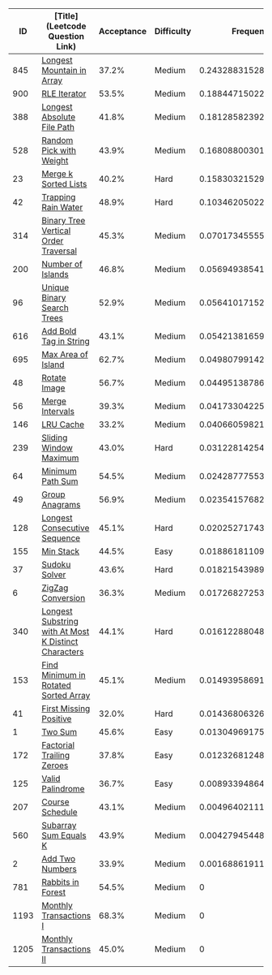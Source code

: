 |ID|[Title](Leetcode Question Link)|Acceptance|Difficulty|Frequency|
|----|-----|----|---|---|
|845|[Longest Mountain in Array]( https://leetcode.com/problems/longest-mountain-in-array)|37.2%|Medium|0.24328831528748193|
|900|[RLE Iterator]( https://leetcode.com/problems/rle-iterator)|53.5%|Medium|0.1884471502206373|
|388|[Longest Absolute File Path]( https://leetcode.com/problems/longest-absolute-file-path)|41.8%|Medium|0.18128582392042256|
|528|[Random Pick with Weight]( https://leetcode.com/problems/random-pick-with-weight)|43.9%|Medium|0.16808800301828727|
|23|[Merge k Sorted Lists]( https://leetcode.com/problems/merge-k-sorted-lists)|40.2%|Hard|0.15830321529243765|
|42|[Trapping Rain Water]( https://leetcode.com/problems/trapping-rain-water)|48.9%|Hard|0.10346205022559302|
|314|[Binary Tree Vertical Order Traversal]( https://leetcode.com/problems/binary-tree-vertical-order-traversal)|45.3%|Medium|0.07017345555905126|
|200|[Number of Islands]( https://leetcode.com/problems/number-of-islands)|46.8%|Medium|0.05694938541936198|
|96|[Unique Binary Search Trees]( https://leetcode.com/problems/unique-binary-search-trees)|52.9%|Medium|0.056410171529350385|
|616|[Add Bold Tag in String]( https://leetcode.com/problems/add-bold-tag-in-string)|43.1%|Medium|0.05421381659414747|
|695|[Max Area of Island]( https://leetcode.com/problems/max-area-of-island)|62.7%|Medium|0.04980799142417255|
|48|[Rotate Image]( https://leetcode.com/problems/rotate-image)|56.7%|Medium|0.04495138786226632|
|56|[Merge Intervals]( https://leetcode.com/problems/merge-intervals)|39.3%|Medium|0.04173304225331761|
|146|[LRU Cache]( https://leetcode.com/problems/lru-cache)|33.2%|Medium|0.040660598211268925|
|239|[Sliding Window Maximum]( https://leetcode.com/problems/sliding-window-maximum)|43.0%|Hard|0.031228142547585713|
|64|[Minimum Path Sum]( https://leetcode.com/problems/minimum-path-sum)|54.5%|Medium|0.024287775531756203|
|49|[Group Anagrams]( https://leetcode.com/problems/group-anagrams)|56.9%|Medium|0.02354157682187747|
|128|[Longest Consecutive Sequence]( https://leetcode.com/problems/longest-consecutive-sequence)|45.1%|Hard|0.020252717433212362|
|155|[Min Stack]( https://leetcode.com/problems/min-stack)|44.5%|Easy|0.01886181109797383|
|37|[Sudoku Solver]( https://leetcode.com/problems/sudoku-solver)|43.6%|Hard|0.01821543989134118|
|6|[ZigZag Conversion]( https://leetcode.com/problems/zigzag-conversion)|36.3%|Medium|0.01726827253226344|
|340|[Longest Substring with At Most K Distinct Characters]( https://leetcode.com/problems/longest-substring-with-at-most-k-distinct-characters)|44.1%|Hard|0.016122880486563188|
|153|[Find Minimum in Rotated Sorted Array]( https://leetcode.com/problems/find-minimum-in-rotated-sorted-array)|45.1%|Medium|0.014939586916186732|
|41|[First Missing Positive]( https://leetcode.com/problems/first-missing-positive)|32.0%|Hard|0.014368063266920193|
|1|[Two Sum]( https://leetcode.com/problems/two-sum)|45.6%|Easy|0.013049691753224608|
|172|[Factorial Trailing Zeroes]( https://leetcode.com/problems/factorial-trailing-zeroes)|37.8%|Easy|0.012326812480658571|
|125|[Valid Palindrome]( https://leetcode.com/problems/valid-palindrome)|36.7%|Easy|0.008933948641551634|
|207|[Course Schedule]( https://leetcode.com/problems/course-schedule)|43.1%|Medium|0.004964021114211758|
|560|[Subarray Sum Equals K]( https://leetcode.com/problems/subarray-sum-equals-k)|43.9%|Medium|0.004279454482267064|
|2|[Add Two Numbers]( https://leetcode.com/problems/add-two-numbers)|33.9%|Medium|0.0016886191111440908|
|781|[Rabbits in Forest]( https://leetcode.com/problems/rabbits-in-forest)|54.5%|Medium|0|
|1193|[Monthly Transactions I]( https://leetcode.com/problems/monthly-transactions-i)|68.3%|Medium|0|
|1205|[Monthly Transactions II]( https://leetcode.com/problems/monthly-transactions-ii)|45.0%|Medium|0|
